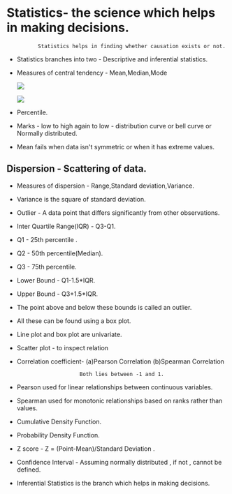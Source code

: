 # Statistics- the science which helps in making decisions.
              Statistics helps in finding whether causation exists or not.
- Statistics branches into two - Descriptive and inferential statistics.
  
- Measures of central tendency - Mean,Median,Mode

   ![](https://media.geeksforgeeks.org/wp-content/uploads/20220914114549/meanformula.png)

  ![](https://d1avenlh0i1xmr.cloudfront.net/0ec61e08-cc6a-4724-93e5-12da8dc17a03/5.jpg)
  
- Percentile.
  
- Marks - low to high again to low - distribution curve or bell curve or Normally distributed.

- Mean fails when data isn't symmetric or when it has extreme values.

## Dispersion - Scattering of data.
- Measures of dispersion - Range,Standard deviation,Variance.
  
- Variance is the square of standard deviation.

- Outlier - A data point that differs significantly from other observations.

- Inter Quartile Range(IQR) - Q3-Q1.

- Q1 - 25th percentile .

- Q2 - 50th percentile(Median).

- Q3 - 75th percentile. 

- Lower Bound - Q1-1.5*IQR. 

- Upper Bound - Q3+1.5*IQR.

- The point above and below these bounds is called an outlier.

- All these can be found using a box plot.

- Line plot and box plot are univariate.

- Scatter plot - to inspect relation

- Correlation coefficient- (a)Pearson Correlation
                         (b)Spearman Correlation
                         
                          Both lies between -1 and 1.
- Pearson used for linear relationships between continuous variables.

- Spearman used for monotonic relationships based on ranks rather than  values.

- Cumulative Density Function.

- Probability Density Function.

- Z score - Z = (Point-Mean)/Standard Deviation .

- Confidence Interval - Assuming normally distributed , if not , cannot be defined.

- Inferential Statistics is the branch which helps in making decisions.


